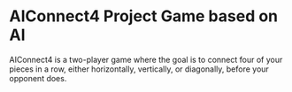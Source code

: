 # AIConnect4 Project Game based on AI
AIConnect4 is a two-player game where the goal is to connect four of your pieces in a row, either horizontally, vertically, or diagonally, before your opponent does.

